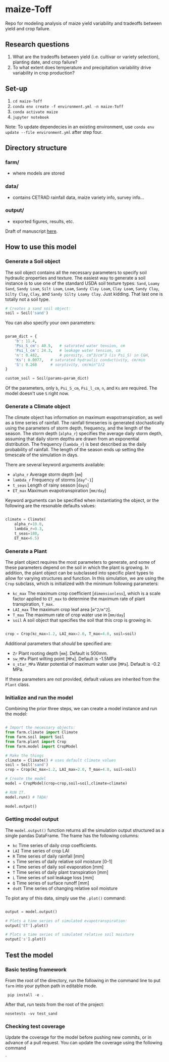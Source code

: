 # maize-Toff
Repo for modeling analysis of maize yield variability and tradeoffs between yield and crop failure.

## Research questions
1. What are the tradeoffs between yield (i.e. cultivar or variety selection), planting date, and crop failure?
2. To what extent does temperature and precipitation variability drive variability in crop production?

## Set-up
1. ```cd maize-Toff```
2. ```conda env create -f environment.yml -n maize-Toff```
3. ```conda activate maize```
4. ```jupyter notebook```

Note: To update dependecies in an existing environment, use `conda env update --file environment.yml` after step four.

## Directory structure

### farm/
* where models are stored

### data/
* contains CETRAD rainfall data, maize variety info, survey info...

### output/
* exported figures, results, etc.

Draft of manuscript [here](https://drive.google.com/drive/folders/1uRBOhii9ca5uGy2ntIhcAtsCL4PKBGq-?usp=sharing).

## How to use this model

### Generate a Soil object

The soil object contains all the necessary parameters to specify soil hydraulic properties and texture. The easiest
way to generate a soil instance is to use one of the standard USDA soil texture types: `Sand`, `Loamy Sand`, `Sandy Loam`, `Silt Loam`, `Loam`, `Sandy Clay Loam`, 
`Clay Loam`, `Sandy Clay`, `Silty Clay`, `Clay`, and `Sandy Silty Loamy Clay`. Just kidding. That last one is totally not a soil type.

```python
# Creates a sand soil object:
soil = Soil('sand') 
```
You can also specify your own parameters:
```python

param_dict = {
    'b': 11.4,
    'Psi_S_cm': 40.5,   # saturated water tension, cm
    'Psi_l_cm': 24.3,   # leakage water tension, cm
    'n': 0.482,         # porosity, cm^3/cm^3 (is Psi_S) in C&H,
    'Ks': 0.0077,   # saturated hydraulic conductivity, cm/min
    'S': 0.268      # sorptivity, cm/min^1/2  
}

custom_soil = Soil(params=param_dict)
```

Of the parameters, only `b`, `Psi_S_cm`, `Psi_l_cm`, `n`, and `Ks` are required. The model doesn't use `S` right now.

### Generate a Climate object

The climate object has information on maximum evapotranspiration, as well as a time series of rainfall.
The rainfall timeseries is generated stochastically using
the parameters of storm depth, frequency, and the length of the season. The storm depth (`alpha_r`) specifies the average daily storm depth, assuming that daily storm depths are drawn from an exponential distribution. The frequency (`lambda_r`) is best described as the daily probability of rainfall. The length of the season ends up setting the timescale of the simulation in days.

There are several keyword arguments available:
* `alpha_r` Average storm depth [`mm`]
* `lambda_r` Frequency of storms [`day^-1`]
* `t_seas` Length of rainy season [`days`]
* `ET_max` Maximum evapotranspiration [`mm/day`]  

Keyword arguments can be specified when instantiating the object, or the following are the resonable defaults values:
```python

climate = Climate(
    alpha_r=10.0,
    lambda_r=0.3,
    t_seas=180,
    ET_max=6.5)

```

### Generate a Plant

The plant object requires the most parameters to generate, and some of these parameters depend on the soil in which the plant is growing. In addition, the plant object can be subclassed into specific plant types to allow for varying structures and function. In this simulation, we are using the `Crop` subclass, which is initialized with the minimum following parameters:

* `kc_max` The maximum crop coefficient [`dimensionless`], which is a scale factor applied to `ET_max` to determine the maximum rate of plant transpiration, `T_max`.
* `LAI_max` The maximum crop leaf area [`m^2/m^2`].
* `T_max` The maximum rate of crop water use in [`mm/day`]
* `soil` A soil object that specifies the soil that this crop is growing in.

```python

crop = Crop(kc_max=1.2, LAI_max=2.0, T_max=4.0, soil=soil)

```

Additional parameters that _should_ be specified are:

* `Zr` Plant rooting depth [`mm`]. Default is 500mm.
* `sw_MPa` Plant wilting point [`MPa`]. Default is -1.5MPa
* `s_star_MPa` Water potential of maximum water use [`MPa`]. Default is -0.2 MPa.

If these parameters are not provided, default values are inherited from the `Plant` class.

### Initialize and run the model

Combining the prior three steps, we can create a model instance and run the model:

```python

# Import the necessary objects:
from farm.climate import Climate
from farm.soil import Soil
from farm.plant import Crop
from farm.model import CropModel

# Make the things
climate = Climate() # uses default climate values
soil = Soil('sand')
crop = Crop(kc_max=1.2, LAI_max=2.0, T_max=4.0, soil=soil)

# Create the model
model = CropModel(crop=crop,soil=soil,climate=climate)

# RUN IT.
model.run() # TADA!

model.output()

```
### Getting model output 

The `model.output()` function returns all the simulation output structured as a single pandas DataFrame. The frame has the following columns:

* `kc` Time series of daily crop coefficients. 
* `LAI` Time series of crop LAI
* `R` Time series of daily rainfall [mm]
* `s` Time series of daily relative soil moisture [0-1]
* `E` Time series of daily soil evaporation [mm]
* `T` Time series of daily plant transpiration [mm]
* `L` Time series of soil leakage loss [mm]
* `Q` Time series of surface runoff [mm]
* `dsdt` Time series of changing relative soil moisture

To plot any of this data, simply use the `.plot()` command:

```python

output = model.output()

# Plots a time series of simulated evapotranspiration:
output['ET'].plot()

# Plots a time series of simulated relative soil moisture
output['s'].plot()

```

## Test the model

### Basic testing framework
From the root of the directory, run the following in the command line to put `farm` into your python path in editable mode. 

` pip install -e .`

After that, run tests from the root of the project:

`nosetests -vv test_sand`

### Checking test coverage
Update the coverage for the model before pushing new commits, or in advance of a pull request. You can update the coverage using the following command

` 